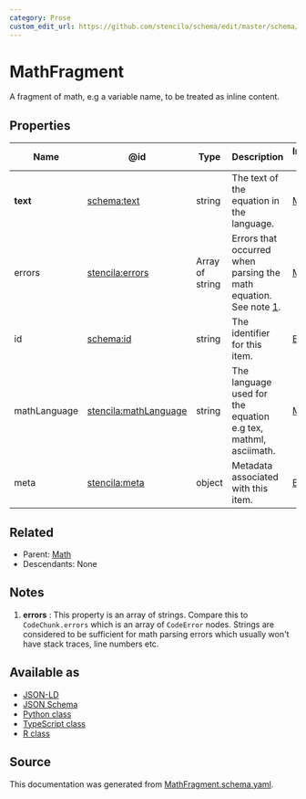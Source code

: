 ```yaml
---
category: Prose
custom_edit_url: https://github.com/stencila/schema/edit/master/schema/MathFragment.schema.yaml
---
```


# MathFragment

A fragment of math, e.g a variable name, to be treated as inline content.

## Properties

| Name         | @id                                                                   | Type            | Description                                                                | Inherited from      |
| ------------ | --------------------------------------------------------------------- | --------------- | -------------------------------------------------------------------------- | ------------------- |
| **text**     | [schema:text](https://schema.org/text)                                | string          | The text of the equation in the language.                                  | [Math](Math.md)     |
| errors       | [stencila:errors](https://schema.stenci.la/errors.jsonld)             | Array of string | Errors that occurred when parsing the math equation. See note [1](#notes). | [Math](Math.md)     |
| id           | [schema:id](https://schema.org/id)                                    | string          | The identifier for this item.                                              | [Entity](Entity.md) |
| mathLanguage | [stencila:mathLanguage](https://schema.stenci.la/mathLanguage.jsonld) | string          | The language used for the equation e.g tex, mathml, asciimath.             | [Math](Math.md)     |
| meta         | [stencila:meta](https://schema.stenci.la/meta.jsonld)                 | object          | Metadata associated with this item.                                        | [Entity](Entity.md) |

## Related

-   Parent: [Math](Math.md)
-   Descendants: None

## Notes

1.  **errors** : This property is an array of strings. Compare this to `CodeChunk.errors` which is an array of `CodeError` nodes. Strings are considered to be sufficient for math parsing errors which usually won't have stack traces, line numbers etc.

## Available as

-   [JSON-LD](https://schema.stenci.la/MathFragment.jsonld)
-   [JSON Schema](https://schema.stenci.la/v1/MathFragment.schema.json)
-   [Python class](https://stencila.github.io/schema/py/docs/types.html#schema.types.MathFragment)
-   [TypeScript class](https://stencila.github.io/schema/ts/docs/interfaces/mathfragment.html)
-   [R class](https://cran.r-project.org/web/packages/stencilaschema/stencilaschema.pdf)

## Source

This documentation was generated from [MathFragment.schema.yaml](https://github.com/stencila/schema/blob/master/schema/MathFragment.schema.yaml).
